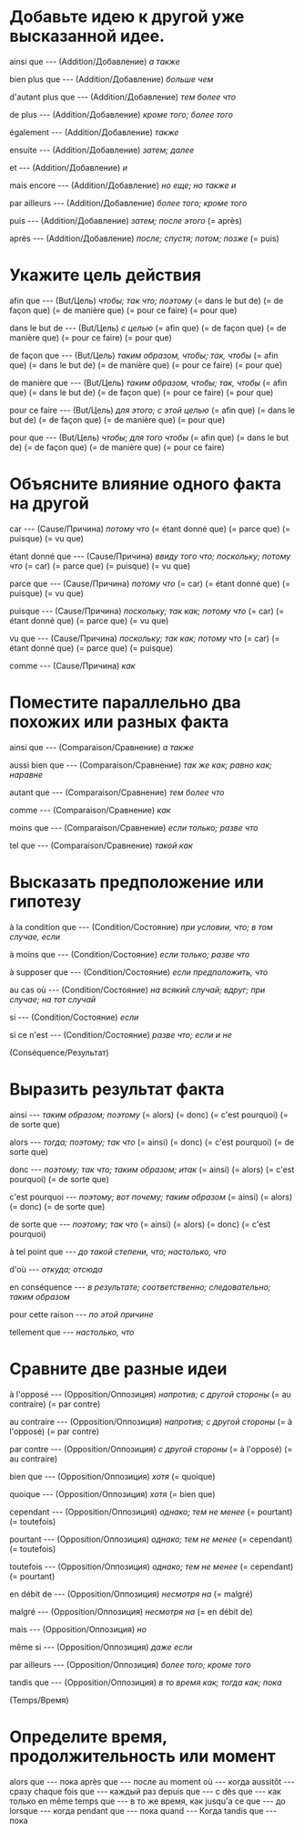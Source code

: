 # Добавьте идею к другой уже высказанной идее.
ainsi que --- (Addition/Добавление)
*а также*



bien plus que --- (Addition/Добавление)
*больше чем*



d'autant plus que --- (Addition/Добавление)
*тем более что*



de plus --- (Addition/Добавление)
*кроме того; более того*



également --- (Addition/Добавление)
*также*



ensuite --- (Addition/Добавление)
*затем; далее*



et --- (Addition/Добавление)
*и*



mais encore --- (Addition/Добавление)
*но еще; но также и*



par ailleurs --- (Addition/Добавление)
*более того; кроме того*



puis --- (Addition/Добавление)
*затем; после этого*
(= après)



après --- (Addition/Добавление)
*после; спустя; потом; позже*
(= puis)



# Укажите цель действия
afin que --- (But/Цель)
*чтобы; так что; поэтому*
(= dans le but de)
(= de façon que)
(= de manière que)
(= pour ce faire)
(= pour que)



dans le but de --- (But/Цель)
*с целью*
(= afin que)
(= de façon que)
(= de manière que)
(= pour ce faire)
(= pour que)



de façon que --- (But/Цель)
*таким образом, чтобы; так, чтобы*
(= afin que)
(= dans le but de)
(= de manière que)
(= pour ce faire)
(= pour que)



de manière que --- (But/Цель)
*таким образом, чтобы; так, чтобы*
(= afin que)
(= dans le but de)
(= de façon que)
(= pour ce faire)
(= pour que)



pour ce faire --- (But/Цель)
*для этого; с этой целью*
(= afin que)
(= dans le but de)
(= de façon que)
(= de manière que)
(= pour que)



pour que --- (But/Цель)
*чтобы; для того чтобы*
(= afin que)
(= dans le but de)
(= de façon que)
(= de manière que)
(= pour ce faire)



# Объясните влияние одного факта на другой
car --- (Cause/Причина)
*потому что*
(= étant donné que)
(= parce que)
(= puisque)
(= vu que)



étant donné que --- (Cause/Причина)
*ввиду того что; поскольку; потому что*
(= car)
(= parce que)
(= puisque)
(= vu que)



parce que --- (Cause/Причина)
*потому что*
(= car)
(= étant donné que)
(= puisque)
(= vu que)



puisque --- (Cause/Причина)
*поскольку; так как; потому что*
(= car)
(= étant donné que)
(= parce que)
(= vu que)



vu que --- (Cause/Причина)
*поскольку; так как; потому что*
(= car)
(= étant donné que)
(= parce que)
(= puisque)



comme --- (Cause/Причина)
*как*



# Поместите параллельно два похожих или разных факта
ainsi que --- (Comparaison/Сравнение)
*а также*



aussi bien que --- (Comparaison/Сравнение)
*так же как; равно как; наравне*



autant que --- (Comparaison/Сравнение)
*тем более что*



comme --- (Comparaison/Сравнение)
*как*



moins que --- (Comparaison/Сравнение)
*если только; разве что*



tel que --- (Comparaison/Сравнение)
*такой как*



# Высказать предположение или гипотезу
à la condition que --- (Condition/Состояние)
*при условии, что; в том случае, если*



à moins que --- (Condition/Состояние)
*если только; разве что*



à supposer que --- (Condition/Состояние)
*если предположить, что*



au cas où --- (Condition/Состояние)
*на всякий случай; вдруг; при случае; на тот случай*



si --- (Condition/Состояние)
*если*



si ce n'est --- (Condition/Состояние)
*разве что; если и не*


(Conséquence/Результат)
# Выразить результат факта
ainsi --- *таким образом; поэтому*
(= alors)
(= donc)
(= c'est pourquoi)
(= de sorte que)




alors --- *тогда; поэтому; так что*
(= ainsi)
(= donc)
(= c'est pourquoi)
(= de sorte que)


donc --- *поэтому; так что; таким образом; итак*
(= ainsi)
(= alors)
(= c'est pourquoi)
(= de sorte que)



c'est pourquoi --- *поэтому; вот почему; таким образом*
(= ainsi)
(= alors)
(= donc)
(= de sorte que)



de sorte que --- *поэтому; так что*
(= ainsi)
(= alors)
(= donc)
(= c'est pourquoi)



à tel point que --- *до такой степени, что; настолько, что*



d'où --- *откуда; отсюда*



en conséquence --- *в результате; соответственно; следовательно; таким образом*



pour cette raison --- *по этой причине*



tellement que --- *настолько, что*



# Сравните две разные идеи
à l'opposé --- (Opposition/Оппозиция)
*напротив; с другой стороны*
(= au contraire)
(= par contre)



au contraire --- (Opposition/Оппозиция)
*напротив; с другой стороны*
(= à l'opposé)
(= par contre)



par contre --- (Opposition/Оппозиция)
*с другой стороны*
(= à l'opposé)
(= au contraire)



bien que --- (Opposition/Оппозиция)
*хотя*
(= quoique)



quoique --- (Opposition/Оппозиция)
*хотя*
(= bien que)



cependant --- (Opposition/Оппозиция)
*однако; тем не менее*
(= pourtant)
(= toutefois)



pourtant --- (Opposition/Оппозиция)
*однако; тем не менее*
(= cependant)
(= toutefois)



toutefois --- (Opposition/Оппозиция)
*однако; тем не менее*
(= cependant)
(= pourtant)



en débit de --- (Opposition/Оппозиция)
*несмотря на*
(= malgré)



malgré --- (Opposition/Оппозиция)
*несмотря на*
(= en débit de)



mais --- (Opposition/Оппозиция)
*но*



même si --- (Opposition/Оппозиция)
*даже если*



par ailleurs --- (Opposition/Оппозиция)
*более того; кроме того*



tandis que --- (Opposition/Оппозиция)
*в то время как; тогда как; пока*


(Temps/Время)
# Определите время, продолжительность или момент
alors que --- пока
après que --- после
au moment où --- когда
aussitôt --- сразу
chaque fois que --- каждый раз
depuis que --- с
dès que --- как только
en même temps que --- в то же время, как
jusqu'a ce que --- до
lorsque --- когда
pendant que --- пока
quand --- Когда
tandis que --- пока